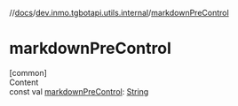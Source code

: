 //[docs](../../index.md)/[dev.inmo.tgbotapi.utils.internal](index.md)/[markdownPreControl](markdown-pre-control.md)



# markdownPreControl  
[common]  
Content  
const val [markdownPreControl](markdown-pre-control.md): [String](https://kotlinlang.org/api/latest/jvm/stdlib/kotlin/-string/index.html)  



